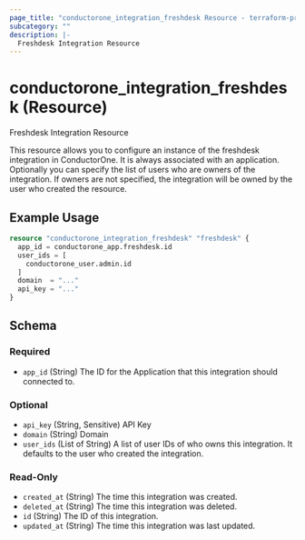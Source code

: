 ```yaml
---
page_title: "conductorone_integration_freshdesk Resource - terraform-provider-conductorone"
subcategory: ""
description: |-
  Freshdesk Integration Resource
---
```


# conductorone_integration_freshdesk (Resource)

Freshdesk Integration Resource

This resource allows you to configure an instance of the freshdesk integration in ConductorOne.
It is always associated with an application. Optionally you can specify the list of users who are owners of the integration.
If owners are not specified, the integration will be owned by the user who created the resource.

## Example Usage

```terraform
resource "conductorone_integration_freshdesk" "freshdesk" {
  app_id = conductorone_app.freshdesk.id
  user_ids = [
    conductorone_user.admin.id
  ]
  domain  = "..."
  api_key = "..."
}
```

<!-- schema generated by tfplugindocs -->
## Schema

### Required

- `app_id` (String) The ID for the Application that this integration should connected to.

### Optional

- `api_key` (String, Sensitive) API Key
- `domain` (String) Domain
- `user_ids` (List of String) A list of user IDs of who owns this integration. It defaults to the user who created the integration.

### Read-Only

- `created_at` (String) The time this integration was created.
- `deleted_at` (String) The time this integration was deleted.
- `id` (String) The ID of this integration.
- `updated_at` (String) The time this integration was last updated.
